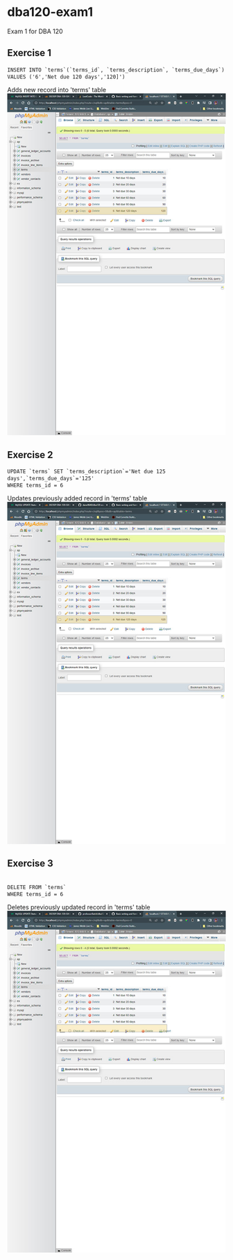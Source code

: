 # dba120-exam1
 Exam 1 for DBA 120

## Exercise 1
 ```
 INSERT INTO `terms`(`terms_id`, `terms_description`, `terms_due_days`) 
 VALUES ('6','Net due 120 days','120]')

 ```
 Adds new record into 'terms' table
![Exercise 1 Screenshot](/assets/ch5-ex1.jpg)


## Exercise 2

```
UPDATE `terms` SET `terms_description`='Net due 125 days',`terms_due_days`='125' 
WHERE terms_id = 6

```
Updates previously added record in 'terms' table
![Exercise 2 Screenshot](/assets/ch5-ex2.jpg)


## Exercise 3

```

DELETE FROM `terms`
WHERE terms_id = 6

```
Deletes previously updated record in 'terms' table
![Exercise 3 Screenshot](/assets/ch5-ex3.jpg)



